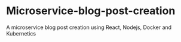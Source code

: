 # Microservice-blog-post-creation
A microservice blog post creation using React, Nodejs, Docker and Kubernetics
